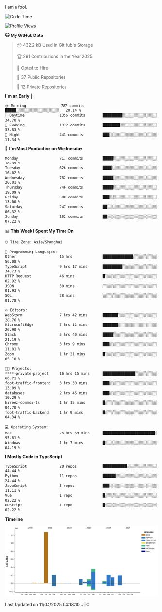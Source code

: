 I am a fool.

<!--START_SECTION:waka-->
![Code Time](http://img.shields.io/badge/Code%20Time-2%2C863%20hrs%2045%20mins-blue)

![Profile Views](http://img.shields.io/badge/Profile%20Views-0-blue)

**🐱 My GitHub Data** 

> 📦 432.2 kB Used in GitHub's Storage 
 > 
> 🏆 291 Contributions in the Year 2025
 > 
> 💼 Opted to Hire
 > 
> 📜 37 Public Repositories 
 > 
> 🔑 12 Private Repositories 
 > 
**I'm an Early 🐤** 

```text
🌞 Morning                787 commits         █████░░░░░░░░░░░░░░░░░░░░   20.14 % 
🌆 Daytime                1356 commits        █████████░░░░░░░░░░░░░░░░   34.70 % 
🌃 Evening                1322 commits        ████████░░░░░░░░░░░░░░░░░   33.83 % 
🌙 Night                  443 commits         ███░░░░░░░░░░░░░░░░░░░░░░   11.34 % 
```
📅 **I'm Most Productive on Wednesday** 

```text
Monday                   717 commits         █████░░░░░░░░░░░░░░░░░░░░   18.35 % 
Tuesday                  626 commits         ████░░░░░░░░░░░░░░░░░░░░░   16.02 % 
Wednesday                782 commits         █████░░░░░░░░░░░░░░░░░░░░   20.01 % 
Thursday                 746 commits         █████░░░░░░░░░░░░░░░░░░░░   19.09 % 
Friday                   508 commits         ███░░░░░░░░░░░░░░░░░░░░░░   13.00 % 
Saturday                 247 commits         ██░░░░░░░░░░░░░░░░░░░░░░░   06.32 % 
Sunday                   282 commits         ██░░░░░░░░░░░░░░░░░░░░░░░   07.22 % 
```


📊 **This Week I Spent My Time On** 

```text
🕑︎ Time Zone: Asia/Shanghai

💬 Programming Languages: 
Other                    15 hrs              ██████████████░░░░░░░░░░░   56.08 % 
TypeScript               9 hrs 17 mins       █████████░░░░░░░░░░░░░░░░   34.73 % 
HTTP Request             46 mins             █░░░░░░░░░░░░░░░░░░░░░░░░   02.92 % 
JSON                     30 mins             ░░░░░░░░░░░░░░░░░░░░░░░░░   01.93 % 
SQL                      28 mins             ░░░░░░░░░░░░░░░░░░░░░░░░░   01.78 % 

🔥 Editors: 
WebStorm                 7 hrs 42 mins       ███████░░░░░░░░░░░░░░░░░░   28.76 % 
MicrosoftEdge            7 hrs 12 mins       ███████░░░░░░░░░░░░░░░░░░   26.90 % 
Slack                    5 hrs 40 mins       █████░░░░░░░░░░░░░░░░░░░░   21.19 % 
Chrome                   3 hrs 9 mins        ███░░░░░░░░░░░░░░░░░░░░░░   11.81 % 
Zoom                     1 hr 21 mins        █░░░░░░░░░░░░░░░░░░░░░░░░   05.10 % 

🐱‍💻 Projects: 
****-private-project     16 hrs 15 mins      ███████████████░░░░░░░░░░   60.71 % 
foot-traffic-frontend    3 hrs 30 mins       ███░░░░░░░░░░░░░░░░░░░░░░   13.09 % 
databases                2 hrs 45 mins       ███░░░░░░░░░░░░░░░░░░░░░░   10.29 % 
hireez-common-ts         1 hr 15 mins        █░░░░░░░░░░░░░░░░░░░░░░░░   04.70 % 
foot-traffic-backend     1 hr 9 mins         █░░░░░░░░░░░░░░░░░░░░░░░░   04.34 % 

💻 Operating System: 
Mac                      25 hrs 39 mins      ████████████████████████░   95.81 % 
Windows                  1 hr 7 mins         █░░░░░░░░░░░░░░░░░░░░░░░░   04.19 % 
```

**I Mostly Code in TypeScript** 

```text
TypeScript               20 repos            ███████████░░░░░░░░░░░░░░   44.44 % 
Python                   11 repos            ██████░░░░░░░░░░░░░░░░░░░   24.44 % 
JavaScript               5 repos             ███░░░░░░░░░░░░░░░░░░░░░░   11.11 % 
Vue                      1 repo              █░░░░░░░░░░░░░░░░░░░░░░░░   02.22 % 
GDScript                 1 repo              █░░░░░░░░░░░░░░░░░░░░░░░░   02.22 % 
```



**Timeline**

![Lines of Code chart](https://raw.githubusercontent.com/VeejaLiu/VeejaLiu/master/assets/bar_graph.png)


 Last Updated on 11/04/2025 04:18:10 UTC
<!--END_SECTION:waka-->
